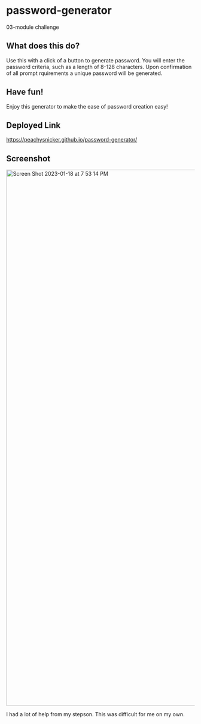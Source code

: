 # password-generator
03-module challenge

## What does this do?
Use this with a click of a button to generate password.
You will enter the password criteria, such as a length of 8-128 characters.
Upon confirmation of all prompt rquirements a unique password will be generated.

## Have fun!
Enjoy this generator to make the ease of password creation easy!

## Deployed Link
https://peachysnicker.github.io/password-generator/

## Screenshot 

<img width="1430" alt="Screen Shot 2023-01-18 at 7 53 14 PM" src="https://user-images.githubusercontent.com/110792371/213351457-646dbfc9-3668-4124-88da-d349d10effbe.png">





I had a lot of help from my stepson. This was difficult for me on my own.
